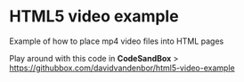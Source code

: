 # HTML5 video example

Example of how to place mp4 video files into HTML pages

Play around with this code in **CodeSandBox** > https://githubbox.com/davidvandenbor/html5-video-example
